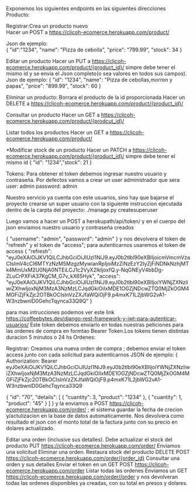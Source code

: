 Exponemos los siguientes endpoints en las siguientes direcciones </br>
Producto:</br>

Registrar:Crea un producto nuevo</br>
Hacer un POST a https://clicoh-ecomerce.herokuapp.com/product/</br>

Json de ejemplo:</br>
{
"id":"1234",
"name": "Pizza de cebolla",
"price": "799.99",
"stock": 34
}


Editar un producto
Hacer un PUT a https://clicoh-ecomerce.herokuapp.com/product/{product_id}/
simpre debe tener el mismo id y se envia el Json completo(o sea valores en todos sus campos).
Json de ejemplo:
{
"id": "1234",
"name": "Pizza de cebollas,morron y papas",
"price": "899.99",
"stock": 60
}

Eliminar un producto: Borrara el producto de la id proporcionada
Hacer un DELETE a https://clicoh-ecomerce.herokuapp.com/product/{product_id}/

Consultar un producto
Hacer un GET a https://clicoh-ecomerce.herokuapp.com/product/{prodcut_id}/

Listar todos los productos
Hacer un GET a  https://clicoh-ecomerce.herokuapp.com/product/

*Modificar stock de un producto
Hacer un PATCH a https://clicoh-ecomerce.herokuapp.com/product/{product_id}/
simpre debe tener el mismo id { "id": "1234","stock": 21 }


Tokens: Para obtener el token debemos ingresar nuestro usuario y contraseña. Por defectos vamos a crear un user administrador que sera
user: admin
password: admin

Nuestro servicio ya cuenta con este usuarios, sino hay que bajarse el proyecto crearse un super usuario con la siguiente instruccion ejecutada dentro de la
carpta del proyecto:
./manage.py createsuperuser

Luego vamos a hacer un POST a herokupath/api/token/
y en el cuerpo del json enviamos nuestro usuario y contraseña creados

{
"username": "admin",
"password": "admin"
}
y nos devolvera el token de "refresh" y el token de "access"; para autenticarnos usaremos el token de access
{
"refresh":
"eyJ0eXAiOiJKV1QiLCJhbGciOiJIUzI1NiJ9.eyJ0b2tlbl90eXBlIjoicmVmcmVzaCIsImV4cCI6MTYzNzM5MzgzMywianRpIjoiMzZiNzEzY2IyZjFiNDNkNzhjMTk4MmUxM2U0NjA0NTEiLCJ1c2VyX2lkIjoxfQ.y-NqGNEyV4bbDg-ZLuCrPXFiA37KgCM_G7v_kX65Hyk",
"access":
"eyJ0eXAiOiJKV1QiLCJhbGciOiJIUzI1NiJ9.eyJ0b2tlbl90eXBlIjoiYWNjZXNzIiwiZXhwIjoxNjM3MzA3NzMzLCJqdGkiOiIxMDE1OGZjNDcwZTQ0MjZkOGM4MGFiZjFkZjc2OTBkOCIsInVzZXJfaWQiOjF9.p4mxK71L2jbWG2vA1-W3nzbwnlD0GehcTqynca33Q9Q"
}

para mas intrucciones podemos ver este link https://coffeebytes.dev/django-rest-framework-y-jwt-para-autenticar-usuarios/
Este token debemos enviarlo en todas nuestras peticiones para las ordenes de compra en formtao Bearer Token.Los tokens tienen distintas duracion 5 minutos o 24 hs
Ordenes:


Registrar: Creamos una nueva orden de compra ; debemos enviar el token access junto con cada solicitud para autenticarnos
JSON de ejemplo:
{
Authorization: Bearer eyJ0eXAiOiJKV1QiLCJhbGciOiJIUzI1NiJ9.eyJ0b2tlbl90eXBlIjoiYWNjZXNzIiwiZXhwIjoxNjM3MzA3NzMzLCJqdGkiOiIxMDE1OGZjNDcwZTQ0MjZkOGM4MGFiZjFkZjc2OTBkOCIsInVzZXJfaWQiOjF9.p4mxK71L2jbWG2vA1-W3nzbwnlD0GehcTqynca33Q9

{
"id": "70", "details": [ { "cuantity": 3, "product": "1234" }, { "cuantity": 1, "product": "45" } ] } y la enviamos a POST https://clicoh-ecomerce.herokuapp.com/order/ ; el sistema guardar la fecha de crecion y/actulizacion en la base de datos automaticamente. Nos devolvera como resultado el json con el monto total de la factura junto con su precio en dolares actualizado.

Editar una orden (inclusive sus detalles). Debe actualizar el stock del producto
PUT https://clicoh-ecomerce.herokuapp.com/order/
Enviamos una solicitud
Eliminar una orden. Restaura stock del producto
DELETE POST https://clicoh-ecomerce.herokuapp.com/order/{order_id}
Consultar una orden y sus detalles
Enviar el token en un GET POST https://clicoh-ecomerce.herokuapp.com/order
Listar todas las ordenes
Enviamos un GET https://clicoh-ecomerce.herokuapp.com/order//order y nos devolveran todas las ordenes disponibles ya creadas, con su total en presos y dolares.

